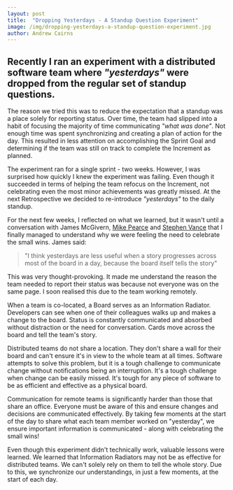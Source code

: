 ```yaml
---
layout: post
title:  "Dropping Yesterdays - A Standup Question Experiment"
image: /img/dropping-yesterdays-a-standup-question-experiment.jpg
author: Andrew Cairns
---
```


## Recently I ran an experiment with a distributed software team where _"yesterdays"_ were dropped from the regular set of standup questions.

The reason we tried this was to reduce the expectation that a standup was a place solely for reporting status. Over time, the team had slipped into a habit of focusing the majority of time communicating _"what was done"_. Not enough time was spent synchronizing and creating a plan of action for the day. This resulted in less attention on accomplishing the Sprint Goal and determining if the team was still on track to complete the Increment as planned.

The experiment ran for a single sprint - two weeks. However, I was surprised how quickly I knew the experiment was failing. Even though it succeeded in terms of helping the team refocus on the Increment, not celebrating even the most minor achievements was greatly missed. At the next Retrospective we decided to re-introduce _"yesterdays"_ to the daily standup.

For the next few weeks, I reflected on what we learned, but it wasn't until a conversation with James McGivern, [Mike Pearce](https://twitter.com/MikePearce) and [Stephen Vance](https://twitter.com/StephenRVance) that I finally managed to understand why we were feeling the need to celebrate the small wins. James said:

> "I think yesterdays are less useful when a story progresses across most of the board in a day, because the board itself tells the story"

This was very thought-provoking. It made me understand the reason the team needed to report their status was because not everyone was on the same page. I soon realised this due to the team working remotely.

When a team is co-located, a Board serves as an Information Radiator. Developers can see when one of their colleagues walks up and makes a change to the board. Status is constantly communicated and absorbed without distraction or the need for conversation. Cards move across the board and tell the team's story.

Distributed teams do not share a location. They don't share a wall for their board and can't ensure it's in view to the whole team at all times. Software attempts to solve this problem, but it is a tough challenge to communicate change without notifications being an interruption. It's a tough challenge when change can be easily missed. It's tough for any piece of software to be as efficient and effective as a physical board.

Communication for remote teams is significantly harder than those that share an office. Everyone must be aware of this and ensure changes and decisions are communicated effectively. By taking few moments at the start of the day to share what each team member worked on "yesterday", we ensure important information is communicated - along with celebrating the small wins!

Even though this experiment didn't technically work, valuable lessons were learned. We learned that Information Radiators may not be as effective for distributed teams. We can't solely rely on them to tell the whole story. Due to this, we synchronize our understandings, in just a few moments, at the start of each day.
